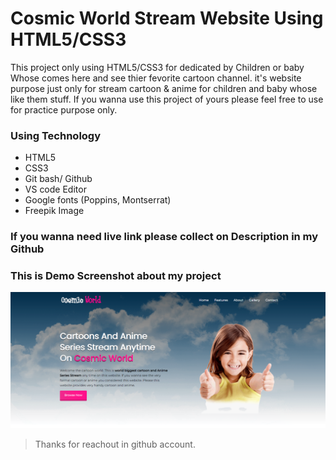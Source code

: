 # Cosmic World Stream Website Using HTML5/CSS3

This project only using HTML5/CSS3 for dedicated by Children or baby Whose comes here and see thier fevorite cartoon channel. it's website purpose just only for stream cartoon & anime for children and baby whose like them stuff.
If you wanna use this project of yours please feel free to use for practice purpose only.

### Using Technology
- HTML5
- CSS3
- Git bash/ Github
- VS code Editor
- Google fonts (Poppins, Montserrat)
- Freepik Image

### If you wanna need live link please collect on Description in my Github


### This is Demo Screenshot about my project 

![Screenshot](screenshot.png)



> Thanks for reachout in github account.

